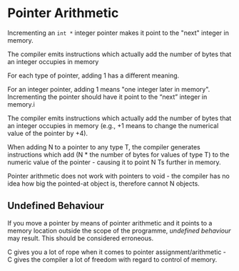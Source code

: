 # Pointer Arithmetic

Incrementing an `int *` integer pointer makes it point to the "next" integer in memory.

The compiler emits instructions which actually add the number of bytes that an integer occupies in memory

For each type of pointer, adding 1 has a different meaning.

For an integer pointer, adding 1 means "one integer later in memory". Incrementing the pointer should have it point to the “next” integer in memory.i

The compiler emits instructions which actually add the number of bytes that an integer occupies in memory (e.g., +1 means to change the numerical value of the pointer by +4).

When adding N to a pointer to any type T, the compiler generates instructions which add (N * the number of bytes for values of type T) to the numeric value of the pointer - causing it to point N Ts further in memory.

Pointer arithmetic does not work with pointers to void - the compiler has no idea how big the pointed-at object is, therefore cannot N objects.

Undefined Behaviour
-------------------
If you move a pointer by means of pointer arithmetic and it points to a memory location outside the scope of the programme, _undefined behaviour_ may result. This should be considered erroneous.

C gives you a lot of rope when it comes to pointer assignment/arithmetic - C gives the compiler a lot of freedom with regard to control of memory.
